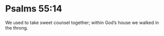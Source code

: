 # Psalms 55:14

We used to take sweet counsel together; within God’s house we walked in the throng.
